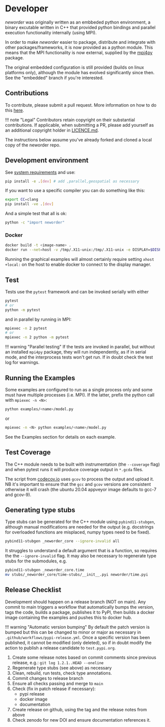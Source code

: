 # Developer

*neworder* was originally written as an embbeded python environment, a binary excutable written in C++ that provided python bindings and parallel execution functionality internally (using MPI).

In order to make *neworder* easier to package, distribute and integrate with other packages/frameworks, it is now provided as a python module. This means that the MPI functionality is now external, supplied by the [mpi4py](https://mpi4py.readthedocs.io/en/stable/) package.

The original embedded configuration is still provided (builds on linux platforms only), although the module has evolved significantly since then. See the "embedded" branch if you're interested.

## Contributions

To contribute, please submit a pull request. More information on how to do this [here](./contributing.md).

!!! note "Legal"
    Contributors retain copyright on their substantial contributions. If applicable, when submitting a PR, please add yourself as an additional copyright holder in [LICENCE.md](https://github.com/virgesmith/neworder/LICENCE.md).

The instructions below assume you've already forked and cloned a local copy of the neworder repo.

## Development environment

See [system requirements](../..#system-requirements) and use:

```bash
pip install -e .[dev] # add ,parallel,geospatial as necessary
```

If you want to use a specific compiler you can do something like this:

```bash
export CC=clang
pip install -ve .[dev]
```

And a simple test that all is ok:

```bash
python -c "import neworder"
```

### Docker

```bash
docker build -t <image-name> .
docker run --net=host -v /tmp/.X11-unix:/tmp/.X11-unix -e DISPLAY=$DISPLAY -it virgesmith/neworder
```

Running the graphical examples will almost certainly require setting `xhost +local:` on the host to enable docker to connect to the display manager.

## Test

Tests use the `pytest` framework and can be invoked serially with either

```bash
pytest
# or
python -m pytest
```

and in parallel by running in MPI:

```bash
mpiexec -n 2 pytest
# or
mpiexec -n 2 python -m pytest
```

!!! warning "Parallel testing"
    If the tests are invoked in parallel, but without an installed `mpi4py` package, they will run independently, as if in serial mode, and the interprocess tests won't get run. If in doubt check the test log for warnings.

## Running the Examples

Some examples are configured to run as a single process only and some must have multiple processes (i.e. MPI). If the latter, prefix the python call with `mpiexec -n <N>`:

```bash
python examples/<name>/model.py
```

or

```bash
mpiexec -n <N> python examples/<name>/model.py
```

See the Examples section for details on each example.

## Test Coverage

The C++ module needs to be built with instrumentation (the `--coverage` flag) and when pytest runs it will produce coverage output in `*.gcda` files.

The script from [codecov.io](https://codecov.io/gh/virgesmith/neworder/) uses `gcov` to process the output and upload it. NB it's important to ensure that the `gcc` and `gcov` versions are consistent otherwise it will crash (the ubuntu 20.04 appveyor image defaults to gcc-7 and gcov-9).

## Generating type stubs

Type stubs can be generated for the C++ module using `pybind11-stubgen`, although manual modifications are needed for the output (e.g. docstrings for overloaded functions are misplaced, numpy types need to be fixed).

```sh
pybind11-stubgen _neworder_core --ignore-invalid all
```

It struggles to understand a default argument that is a function, so requires the the `--ignore-invalid` flag. It may also be necessary to regenerate type stubs for the submodules, e.g.

```sh
pybind11-stubgen _neworder_core.time
mv stubs/_neworder_core/time-stubs/__init__.pyi neworder/time.pyi
```

## Release Checklist

Development should happen on a release branch (NOT on main). Any commit to main triggers a workflow that automatically bumps the version, tags the code, builds a package, publishes it to PyPI, then builds a docker image containing the examples and pushes this to docker hub.

!!! warning "Automatic version bumping"
    By default the patch version is bumped but this can be changed to minor or major as necessary in `.github/workflows/pypi-release.yml`. Once a specific version has been published, it cannot be modified (only deleted), so if in doubt modify the action to publish a release candidate to `test.pypi.org`.

1. Create some release notes based on commit comments since previous release, e.g.: `git log 1.2.1..HEAD --oneline`
1. Regenerate type stubs (see above) as necessary
1. Clean, rebuild, run tests, check type annotations.
1. Commit changes to release branch
1. Ensure all checks passing and merge to `main`
1. Check (fix in patch release if necessary):
    - pypi release
    - docker image
    - documentation
1. Create release on github, using the tag and the release notes from above
1. Check zenodo for new DOI and ensure documentation references it.
